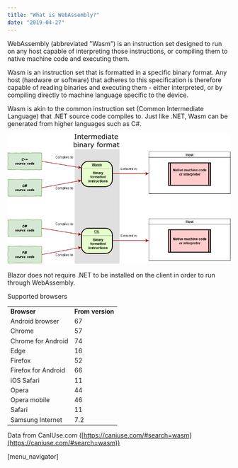 ```yaml
---
title: "What is WebAssembly?"
date: "2019-04-27"
---
```


WebAssembly (abbreviated "Wasm") is an instruction set designed to run on any host capable of interpreting those instructions, or compiling them to native machine code and executing them.

Wasm is an instruction set that is formatted in a specific binary format. Any host (hardware or software) that adheres to this specification is therefore capable of reading binaries and executing them - either interpreted, or by compiling directly to machine language specific to the device.

Wasm is akin to the common instruction set (Common Intermediate Language) that .NET source code compiles to. Just like .NET, Wasm can be generated from higher languages such as C#.

![](images/image.png)

Blazor does not require .NET to be installed on the client in order to run through WebAssembly.

Supported browsers

<table class=""><tbody><tr><td><strong>Browser</strong></td><td><strong>From version</strong></td></tr><tr><td>Android browser</td><td>67</td></tr><tr><td>Chrome</td><td>57</td></tr><tr><td>Chrome for Android</td><td>74</td></tr><tr><td>Edge</td><td>16</td></tr><tr><td>Firefox</td><td>52</td></tr><tr><td>Firefox for Android</td><td>66</td></tr><tr><td>iOS Safari</td><td>11</td></tr><tr><td>Opera</td><td>44</td></tr><tr><td>Opera mobile</td><td>46</td></tr><tr><td>Safari</td><td>11</td></tr><tr><td>Samsung Internet</td><td>7.2</td></tr></tbody></table>

Data from CanIUse.com ([https://caniuse.com/#search=wasm](https://caniuse.com/#search=wasm))

\[menu\_navigator\]

